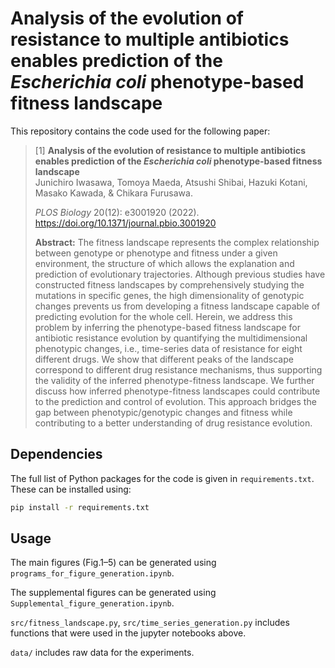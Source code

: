 # Analysis of the evolution of resistance to multiple antibiotics enables prediction of the *Escherichia coli* phenotype-based fitness landscape 

This repository contains the code used for the following paper:
> [1] **Analysis of the evolution of resistance to multiple antibiotics enables prediction of the ***Escherichia coli*** phenotype-based fitness landscape**  
>Junichiro Iwasawa, Tomoya Maeda, Atsushi Shibai, Hazuki Kotani, Masako Kawada, & Chikara Furusawa.
>
> *PLOS Biology* 20(12): e3001920 (2022). <https://doi.org/10.1371/journal.pbio.3001920>
>
> **Abstract:** The fitness landscape represents the complex relationship between genotype or phenotype and fitness under a given environment, the structure of which allows the explanation and prediction of evolutionary trajectories. Although previous studies have constructed fitness landscapes by comprehensively studying the mutations in specific genes, the high dimensionality of genotypic changes prevents us from developing a fitness landscape capable of predicting evolution for the whole cell. Herein, we address this problem by inferring the phenotype-based fitness landscape for antibiotic resistance evolution by quantifying the multidimensional phenotypic changes, i.e., time-series data of resistance for eight different drugs. We show that different peaks of the landscape correspond to different drug resistance mechanisms, thus supporting the validity of the inferred phenotype-fitness landscape. We further discuss how inferred phenotype-fitness landscapes could contribute to the prediction and control of evolution. This approach bridges the gap between phenotypic/genotypic changes and fitness while contributing to a better understanding of drug resistance evolution.


## Dependencies

The full list of Python packages for the code is given in `requirements.txt`. These can be installed using:

```bash
pip install -r requirements.txt
```

## Usage

The main figures (Fig.1–5) can be generated using 
`programs_for_figure_generation.ipynb`.

The supplemental figures can be generated using `Supplemental_figure_generation.ipynb`.

`src/fitness_landscape.py`, `src/time_series_generation.py` includes functions that were used in the jupyter notebooks above.

`data/` includes raw data for the experiments.
